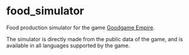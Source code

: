# food_simulator

Food production simulator for the game [Goodgame Empire](https://empire.goodgamestudios.com).  

The simulator is directly made from the public data of the game, and is available in all languages supported by the game.
